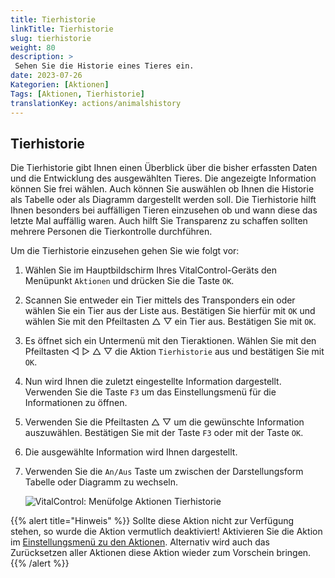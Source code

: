 ```yaml
---
title: Tierhistorie
linkTitle: Tierhistorie
slug: tierhistorie
weight: 80
description: >
 Sehen Sie die Historie eines Tieres ein.
date: 2023-07-26
Kategorien: [Aktionen]
Tags: [Aktionen, Tierhistorie]
translationKey: actions/animalshistory
---
```

## Tierhistorie

Die Tierhistorie gibt Ihnen einen Überblick über die bisher erfassten Daten und die Entwicklung des ausgewählten Tieres. Die angezeigte Information können Sie frei wählen. Auch können Sie auswählen ob Ihnen die Historie als Tabelle oder als Diagramm dargestellt werden soll. Die Tierhistorie hilft Ihnen besonders bei auffälligen Tieren einzusehen ob und wann diese das letzte Mal auffällig waren. Auch hilft Sie Transparenz zu schaffen sollten mehrere Personen die Tierkontrolle durchführen.

Um die Tierhistorie einzusehen gehen Sie wie folgt vor:

1.  Wählen Sie im Hauptbildschirm Ihres VitalControl-Geräts den Menüpunkt `Aktionen` und drücken Sie die Taste `OK`.

2. Scannen Sie entweder ein Tier mittels des Transponders ein oder wählen Sie ein Tier aus der Liste aus. Bestätigen Sie hierfür mit `OK` und wählen Sie mit den Pfeiltasten △ ▽ ein Tier aus. Bestätigen Sie mit `OK`.

3. Es öffnet sich ein Untermenü mit den Tieraktionen. Wählen Sie mit den Pfeiltasten ◁ ▷ △ ▽ die Aktion `Tierhistorie` aus und bestätigen Sie mit `OK`.

4. Nun wird Ihnen die zuletzt eingestellte Information dargestellt. Verwenden Sie die Taste `F3` um das Einstellungsmenü für die Informationen zu öffnen.

5. Verwenden Sie die Pfeiltasten △ ▽ um die gewünschte Information auszuwählen. Bestätigen Sie mit der Taste `F3` oder mit der Taste `OK`.

6. Die ausgewählte Information wird Ihnen dargestellt.

7. Verwenden Sie die `An/Aus` Taste um zwischen der Darstellungsform Tabelle oder Diagramm zu wechseln.

    ![VitalControl: Menüfolge Aktionen Tierhistorie](../bilder/tierhistorie.png "Tierhistorie")

{{% alert title="Hinweis" %}}
Sollte diese Aktion nicht zur Verfügung stehen, so wurde die Aktion vermutlich deaktiviert! Aktivieren Sie die Aktion im [Einstellungsmenü zu den Aktionen](/docs/aktionen/einstellungen/). Alternativ wird auch das Zurücksetzen aller Aktionen diese Aktion wieder zum Vorschein bringen.
{{% /alert %}}
